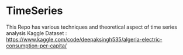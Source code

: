 # TimeSeries
This Repo has various techniques and theoretical aspect of time series analysis
Kaggle Dataset :  https://www.kaggle.com/code/deepaksingh535/algeria-electric-consumption-per-capita/
